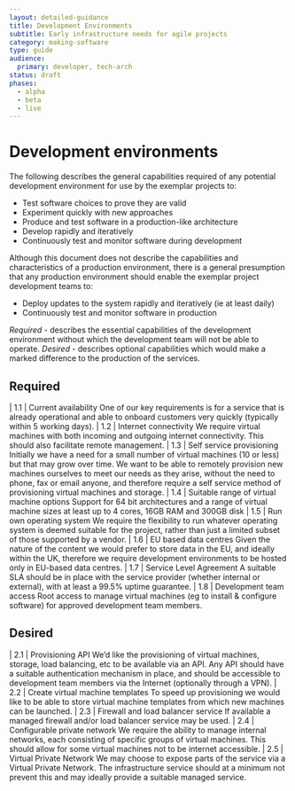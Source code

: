 ```yaml
---
layout: detailed-guidance
title: Development Environments
subtitle: Early infrastructure needs for agile projects
category: making-software
type: guide
audience:
  primary: developer, tech-arch
status: draft
phases:
  - alpha
  - beta
  - live
---
```

    
# Development environments

The following describes the general capabilities required of any potential development environment for use by the exemplar projects to:

* Test software choices to prove they are valid
* Experiment quickly with new approaches
* Produce and test software in a production-like architecture
* Develop rapidly and iteratively
* Continuously test and monitor software during development

Although this document does not describe the capabilities and characteristics of a production environment, there is a general presumption that any production environment should enable the exemplar project development teams to:

* Deploy updates to the system rapidly and iteratively (ie at least daily)
* Continuously test and monitor software in production

_Required_ - describes the essential capabilities of the development environment without which the development team will not be able to operate.
_Desired_ - describes optional capabilities which would make a marked difference to the production of the services.

## Required

| 1.1 | Current availability  One of our key requirements is for a service that is already operational and able to onboard customers very quickly (typically within 5 working days).
| 1.2 | Internet connectivity We require virtual machines with both incoming and outgoing internet connectivity. This should also facilitate remote management.
| 1.3 | Self service provisioning Initially we have a need for a small number of virtual machines (10 or less) but that may grow over time. We want to be able to remotely provision new machines ourselves to meet our needs as they arise, without the need to phone, fax or email anyone, and therefore require a self service method of provisioning virtual machines and storage.
| 1.4 | Suitable range of virtual machine options Support for 64 bit architectures and a range of virtual machine sizes at least up to 4 cores, 16GB RAM and 300GB disk
| 1.5 | Run own operating system  We require the flexibility to run whatever operating system is deemed suitable for the project, rather than just a limited subset of those supported by a vendor.
| 1.6 | EU based data centres Given the nature of the content we would prefer to store data in the EU, and ideally within the UK, therefore we require development environments to be hosted only in EU-based data centres.
| 1.7 | Service Level Agreement A suitable SLA should be in place with the service provider (whether internal or external), with at least a 99.5% uptime guarantee.
| 1.8 | Development team access Root access to manage virtual machines (eg to install & configure software) for approved development team members.

## Desired

| 2.1 | Provisioning API  We’d like the provisioning of virtual machines, storage, load balancing, etc to be available via an API. Any API should have a suitable authentication mechanism in place, and should be accessible to development team members via the Internet (optionally through a VPN).
| 2.2 | Create virtual machine templates  To speed up provisioning we would like to be able to store virtual machine templates from which new machines can be launched.
| 2.3 | Firewall and load balancer service  If available a managed firewall and/or load balancer service may be used.
| 2.4 | Configurable private network  We require the ability to manage internal networks, each consisting of specific groups of virtual machines. This should allow for some virtual machines not to be internet accessible.
| 2.5 | Virtual Private Network We may choose to expose parts of the service via a Virtual Private Network. The infrastructure service should at a minimum not prevent this and may ideally provide a suitable managed service.

